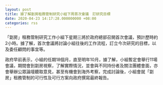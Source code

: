 ```yaml
---
layout: post
title: 據了解劏房租務管制研究小組下周首次會議　訂研究目標
date: 2020-04-23 14:17:28.000000000 +08:00
categories: rss
---
```


「劏房」租務管制研究工作小組下星期三將於政府總部召開首次會議，預計歷時約2小時。據了解，首次會議將討論小組往後的工作流程，訂立今次研究的目標，以及委任顧問的事宜等。

政府早前表示，小組的任期18個月，直至明年10月，據了解，小組暫定會舉行11場會議，期間會到劏房視察，了解實際情況，並會與不同持份者及關注團體會面，亦會舉辦公眾論壇聽取意見，甚至有機會到海外考察，完成討論後，小組會就「劏房」租務管制的可行性及可行方案向政府撰寫最終報告。
